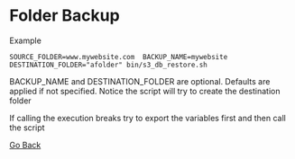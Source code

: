 # Folder Backup

Example
```
SOURCE_FOLDER=www.mywebsite.com  BACKUP_NAME=mywebsite DESTINATION_FOLDER="afolder" bin/s3_db_restore.sh
```
BACKUP_NAME and DESTINATION_FOLDER are optional. Defaults are applied if not specified.
Notice the script will try to create the destination folder

If calling the execution breaks try to export the variables first and
then call the script

[Go Back](../README.md)
